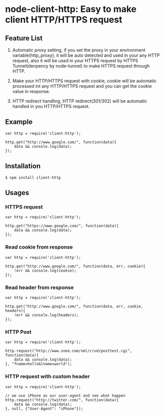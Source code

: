 # node-client-http: Easy to make client HTTP/HTTPS request

## Feature List

1. Automatic proxy setting, if you set the proxy in your environment variable(http_proxy), it will be auto detected and used in your any HTTP request, also it will be used in your HTTPS request by HTTPS Tunnel(denpency by node-tunnel) to make HTTPS request through HTTP.

2. Make your HTTP/HTTPS request with cookie, cookie will be automatic processed int any HTTP/HTTPS request and you can get the cookie value in response.

3. HTTP redirect handling, HTTP redirect(301/302) will be automatic handled in you HTTP/HTTPS request.

## Example
    
    var http = require('client-http');

    http.get("http://www.google.com/", function(data){
        data && console.log(data);
    });

## Installation

    $ npm install client-http

## Usages

### HTTPS request

    var http = require('client-http');

    http.get("https://www.google.com/", function(data){
        data && console.log(data);
    });

### Read cookie from response

    var http = require('client-http');

    http.get("http://www.google.com/", function(data, err, cookie){
        !err && console.log(cookie);
    });

### Read header from response

    var http = require('client-http');

    http.get("http://www.google.com/", function(data, err, cookie, headers){
        !err && console.log(headers);
    });

### HTTP Post

    var http = require('client-http');

    http.request("http://www.snee.com/xml/crud/posttest.cgi", function(data){
        data && console.log(data);
    }, "fname=hello&lname=world");

### HTTP request with custom header

    var http = require('client-http');

    // we use iPhone as our user-agent and see what happen
    http.request("http://twitter.com/", function(data){
        data && console.log(data);
    }, null, {"User-Agent": "iPhone"});
